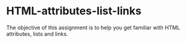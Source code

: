 # HTML-attributes-list-links
The objective of this assignment is to help you get familiar with HTML attributes, lists and links.
